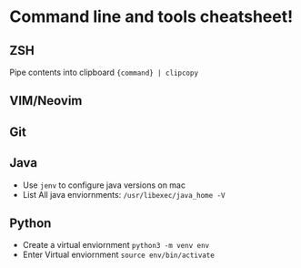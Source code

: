 # Command line and tools cheatsheet!


## ZSH 

Pipe contents into clipboard `{command} | clipcopy`

## VIM/Neovim

## Git

## Java 
- Use `jenv` to configure java versions on mac
- List All java enviornments: `/usr/libexec/java_home -V`

## Python

- Create a virtual enviornment `python3 -m venv env`
- Enter Virtual enviornment `source env/bin/activate`
